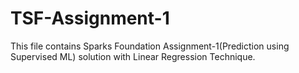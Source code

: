 # TSF-Assignment-1
This file contains Sparks Foundation Assignment-1(Prediction using Supervised ML) solution with Linear Regression Technique.
